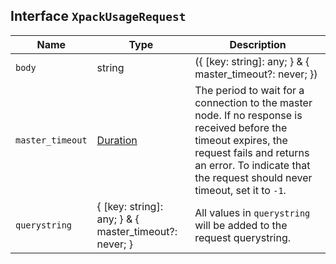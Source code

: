 ## Interface `XpackUsageRequest`

| Name | Type | Description |
| - | - | - |
| `body` | string | ({ [key: string]: any; } & { master_timeout?: never; }) | All values in `body` will be added to the request body. |
| `master_timeout` | [Duration](./Duration.md) | The period to wait for a connection to the master node. If no response is received before the timeout expires, the request fails and returns an error. To indicate that the request should never timeout, set it to `-1`. |
| `querystring` | { [key: string]: any; } & { master_timeout?: never; } | All values in `querystring` will be added to the request querystring. |
